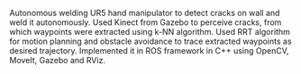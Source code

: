 Autonomous welding UR5 hand manipulator to detect cracks on wall and weld it autonomously. Used Kinect from Gazebo to perceive cracks, from which waypoints were extracted using k-NN algorithm. Used RRT algorithm for motion planning and obstacle avoidance to trace extracted waypoints as desired trajectory. Implemented it in ROS framework in C++ using OpenCV, MoveIt, Gazebo and RViz.
